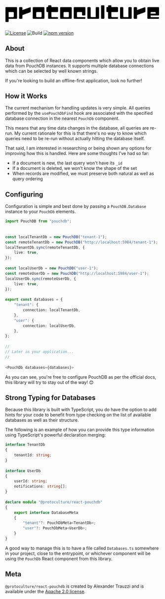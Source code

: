 # ![protoculture](https://raw.githubusercontent.com/atrauzzi/protoculture-react-pouchdb/master/protoculture.png)

[![License](https://img.shields.io/badge/License-Apache%202.0-blue.svg)](https://opensource.org/licenses/Apache-2.0)
![Build](https://github.com/atrauzzi/protoculture-react-pouchdb/workflows/Build/badge.svg)
[![npm version](https://badge.fury.io/js/protoculture.svg)](https://badge.fury.io/js/protoculture/react-pouchdb)

## About
This is a collection of React data components which allow you to obtain live data from PouchDB instances. It supports multiple database connections which can be selected by well known strings.

If you're looking to build an offline-first application, look no further!

## How it Works
The current mechanism for handling updates is very simple. All queries performed by the `usePouchDbFind` hook are associated with the specified database connection in the nearest `PouchDb` component.

This means that any time data changes in the database, all queries are re-run. My current rationale for this is that there's no way to know which queries need to be re-run without actually hitting the database itself.

That said, I am interested in researching or being shown any options for improving how this is handled.  Here are some thoughts I've had so far:

 - If a document is new, the last query won't have its `_id`
 - If a document is deleted, we won't know the shape of the set
 - When records are modified, we must preserve both natural as well as query ordering 

## Configuring
Configuration is simple and best done by passing a `PouchDB.Database` instance to your `PouchDb` elements.

```typescript
import PouchDB from "pouchdb";


const localTenantDb = new PouchDB("tenant-1");
const remoteTenantDb = new PouchDB("http://localhost:5984/tenant-1");
localTenantDb.sync(remoteTenantDb, {
    live: true,
});

const localUserDb = new PouchDB("user-1");
const remoteUserDb = new PouchDB("http://localhost:5984/user-1");
localUserDb.sync(remoteUserDb, {
    live: true,
});

export const databases = {
    "tenant": {
        connection: localTenantDb,
    },
    "user": {
        connection: localUserDb,
    },
};

//
// Later in your application...
//

<PouchDb databases={databases}>
```

As you can see, you're free to configure PouchDB as per the official docs, this library will try to stay out of the way! 😊

## Strong Typing for Databases
Because this library is built with TypeScript, you do have the option to add hints for your code to benefit from type checking on the list of available databases as well as their structure.

The following is an example of how you can provide this type information using TypeScript's powerful declaration merging:

```typescript
interface TenantDb
{
    tenantId: string;
}

interface UserDb
{
    userId: string;
    notifications: string[];
}

declare module "@protoculture/react-pouchdb"
{
    export interface DatabaseMeta
    {
        "tenant"?: PouchDbMeta<TenantDb>;
        "user"?: PouchDbMeta<UserDb>;
    }
}
```

A good way to manage this is to have a file called `Databases.ts` somewhere in your project, close to the entrypoint, or whichever component will be using the `PouchDb` React component from this library.

## Meta

`@protoculture/react-pouchdb` is created by Alexander Trauzzi and is available under the [Apache 2.0 license](https://www.apache.org/licenses/LICENSE-2.0.html).
